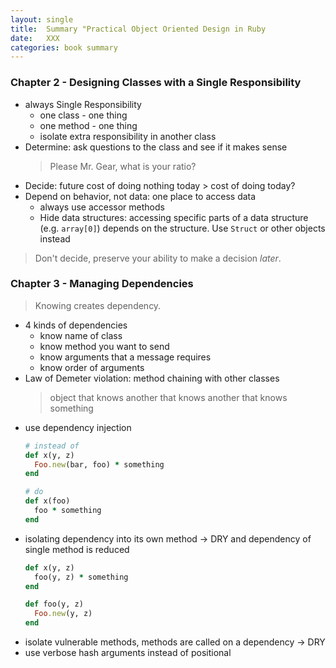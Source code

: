 ```yaml
---
layout: single
title:  Summary "Practical Object Oriented Design in Ruby
date:   XXX
categories: book summary
---
```


### Chapter 2 - Designing Classes with a Single Responsibility
- always Single Responsibility
   - one class - one thing
   - one method - one thing
   - isolate extra responsibility in another class
- Determine: ask questions to the class and see if it makes sense
   > Please Mr. Gear, what is your ratio?
- Decide: future cost of doing nothing today > cost of doing today?
- Depend on behavior, not data: one place to access data
   - always use accessor methods
   - Hide data structures: accessing specific parts of a data structure (e.g. `array[0]`) depends on the structure. Use `Struct` or other objects instead
> Don't decide, preserve your ability to make a decision *later*.

### Chapter 3 - Managing Dependencies
> Knowing creates dependency.
- 4 kinds of dependencies
   - know name of class
   - know method you want to send
   - know arguments that a message requires
   - know order of arguments
- Law of Demeter violation: method chaining with other classes
  > object that knows another that knows another that knows something
- use dependency injection
  ```ruby
  # instead of
  def x(y, z)
    Foo.new(bar, foo) * something
  end

  # do
  def x(foo)
    foo * something
  end
  ```
- isolating dependency into its own method -> DRY and dependency of single method is reduced
  ```ruby
  def x(y, z)
    foo(y, z) * something
  end

  def foo(y, z)
    Foo.new(y, z)
  end
  ```
- isolate vulnerable methods, methods are called on a dependency -> DRY
- use verbose hash arguments instead of positional
